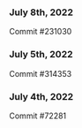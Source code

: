 ### July 8th, 2022

Commit #231030

### July 5th, 2022

Commit #314353


### July 4th, 2022

Commit #72281
